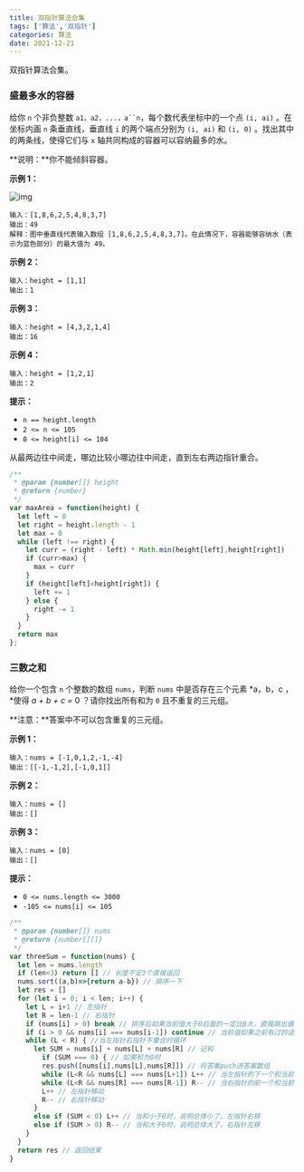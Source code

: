 ```yaml
---
title: 双指针算法合集
tags: ['算法','双指针']
categories: 算法
date: 2021-12-21
---
```


双指针算法合集。

<!--more-->

### 盛最多水的容器

给你 `n` 个非负整数 `a1，a2，...，a``n`，每个数代表坐标中的一个点 `(i, ai)` 。在坐标内画 `n` 条垂直线，垂直线 `i` 的两个端点分别为 `(i, ai)` 和 `(i, 0)` 。找出其中的两条线，使得它们与 `x` 轴共同构成的容器可以容纳最多的水。

**说明：**你不能倾斜容器。 

**示例 1：**

![img](https://aliyun-lc-upload.oss-cn-hangzhou.aliyuncs.com/aliyun-lc-upload/uploads/2018/07/25/question_11.jpg)

```
输入：[1,8,6,2,5,4,8,3,7]
输出：49 
解释：图中垂直线代表输入数组 [1,8,6,2,5,4,8,3,7]。在此情况下，容器能够容纳水（表示为蓝色部分）的最大值为 49。
```

**示例 2：**

```
输入：height = [1,1]
输出：1
```

**示例 3：**

```
输入：height = [4,3,2,1,4]
输出：16
```

**示例 4：**

```
输入：height = [1,2,1]
输出：2 
```

**提示：**

- `n == height.length`
- `2 <= n <= 105`
- `0 <= height[i] <= 104`

从最两边往中间走，哪边比较小哪边往中间走，直到左右两边指针重合。

```javascript
/**
 * @param {number[]} height
 * @return {number}
 */
var maxArea = function(height) {
  let left = 0
  let right = height.length - 1
  let max = 0
  while (left !== right) {
    let curr = (right - left) * Math.min(height[left],height[right])
    if (curr>max) {
      max = curr
    }
    if (height[left]<height[right]) {
      left += 1
    } else {
      right -= 1
    }
  }
  return max
};
```

### 三数之和

给你一个包含 `n` 个整数的数组 `nums`，判断 `nums` 中是否存在三个元素 *a，b，c ，*使得 *a + b + c =* 0 ？请你找出所有和为 `0` 且不重复的三元组。

**注意：**答案中不可以包含重复的三元组。

**示例 1：**

```
输入：nums = [-1,0,1,2,-1,-4]
输出：[[-1,-1,2],[-1,0,1]]
```

**示例 2：**

```
输入：nums = []
输出：[]
```

**示例 3：**

```
输入：nums = [0]
输出：[]
```

**提示：**

- `0 <= nums.length <= 3000`
- `-105 <= nums[i] <= 105`

```javascript
/**
 * @param {number[]} nums
 * @return {number[][]}
 */
var threeSum = function(nums) {
  let len = nums.length
  if (len<3) return [] // 长度不足3个直接返回
  nums.sort((a,b)=>{return a-b}) // 排序一下
  let res = []
  for (let i = 0; i < len; i++) {
    let L = i+1 // 左指针
    let R = len-1 // 右指针
    if (nums[i] > 0) break // 排序后如果当前值大于0后面的一定比0大，直接跳出循环
    if (i > 0 && nums[i] === nums[i-1]) continue // 当前值如果之前有过的话直接跳过，去重
    while (L < R) { //当左指针右指针不重合时循环
      let SUM = nums[i] + nums[L] + nums[R] // 记和
    	if (SUM === 0) { // 如果和为0时
        res.push([nums[i],nums[L],nums[R]]) // 将答案push进答案数组
        while (L<R && nums[L] === nums[L+1]) L++ // 当左指针的下一个和当前左指针的值相等，左指针右移，去重
        while (L<R && nums[R] === nums[R-1]) R-- // 当右指针的前一个和当前右指针的值相等，右指针左移，去重
        L++ // 左指针移动
        R-- // 右指针移动
      } 
      else if (SUM < 0) L++ // 当和小于0时，说明总体小了，左指针右移
      else if (SUM > 0) R-- // 当和大于0时，说明总体大了，右指针左移
    }
  }
  return res // 返回结果
}
```

